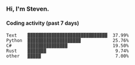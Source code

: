### Hi, I'm Steven.

#### Coding activity (past 7 days)
```
Text    ▓▓▓▓▓▓▓▓▓▓▓▓▓▓▓▓▓▓▓▓▓▓▓▓▓▓▓▓▓▓  37.99%
Python  ▓▓▓▓▓▓▓▓▓▓▓▓▓▓▓▓▓▓▓▓            25.76%
C#      ▓▓▓▓▓▓▓▓▓▓▓▓▓▓▓                 19.50%
Rust    ▓▓▓▓▓▓▓                          9.74%
other   ▓▓▓▓▓                            7.00%
```
